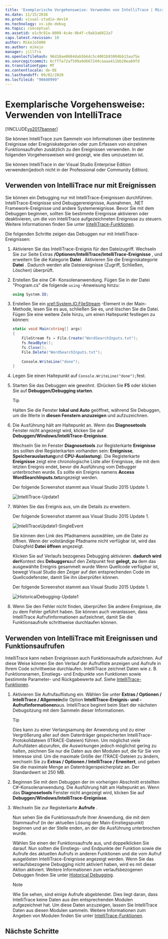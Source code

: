 ```yaml
---
title: 'Exemplarische Vorgehensweise: Verwenden von IntelliTrace | Microsoft-Dokumentation'
ms.date: 11/15/2016
ms.prod: visual-studio-dev14
ms.technology: vs-ide-debug
ms.topic: conceptual
ms.assetid: e1c9c91a-0009-4c4e-9b4f-c9ab3a6022a7
caps.latest.revision: 10
author: MikeJo5000
ms.author: mikejo
manager: jillfra
ms.openlocfilehash: 96d18ae0684dab5b6dc5c4001b93804bb13aa75e
ms.sourcegitcommit: 6cfffa72af599a9d667249caaaa411bb28ea69fd
ms.translationtype: MT
ms.contentlocale: de-DE
ms.lasthandoff: 09/02/2020
ms.locfileid: "90840999"
---
```

# <a name="walkthrough-using-intellitrace"></a>Exemplarische Vorgehensweise: Verwenden von IntelliTrace
[!INCLUDE[vs2017banner](../includes/vs2017banner.md)]

Sie können IntelliTrace zum Sammeln von Informationen über bestimmte Ereignisse oder Ereigniskategorien oder zum Erfassen von einzelnen Funktionsaufrufen zusätzlich zu den Ereignissen verwenden. In der folgenden Vorgehensweisen wird gezeigt, wie dies umzusetzen ist.  
  
 Sie können IntelliTrace in der Visual Studio Enterprise Edition verwenden(jedoch nicht in der Professional oder Community Edition).  
  
## <a name="using-intellitrace-with-events-only"></a><a name="GettingStarted"></a> Verwenden von IntelliTrace nur mit Ereignissen  
 Sie können ein Debugging nur mit IntelliTrace-Ereignissen durchführen. IntelliTrace-Ereignisse sind Debuggerereignisse, Ausnahmen, .NET Framework-Ereignisse und andere Systemereignisse. Bevor Sie mit dem Debuggen beginnen, sollten Sie bestimmte Ereignisse aktivieren oder deaktivieren, um die von IntelliTrace aufgezeichneten Ereignisse zu steuern. Weitere Informationen finden Sie unter [IntelliTrace-Funktionen](../debugger/intellitrace-features.md).  
  
 Die folgenden Schritte zeigen das Debuggen nur mit IntelliTrace-Ereignissen:  
  
1. Aktivieren Sie das IntelliTrace-Ereignis für den Dateizugriff. Wechseln Sie zur Seite Extras **/Optionen/IntelliTrace/IntelliTrace-Ereignisse** , und erweitern Sie die Kategorie **Datei** . Aktivieren Sie die Ereigniskategorie **Datei** . Dadurch werden alle Dateiereignisse (Zugriff, Schließen, Löschen) überprüft.  
  
2. Erstellen Sie eine C#- Konsolenanwendung. Fügen Sie in der Datei "Program.cs" die folgende `using` -Anweisung hinzu:  
  
    ```csharp  
    using System.IO;  
    ```  
  
3. Erstellen Sie ein <xref:System.IO.FileStream> -Element in der Main-Methode, lesen Sie es aus, schließen Sie es, und löschen Sie die Datei. Fügen Sie eine weitere Zeile hinzu, um einen Haltepunkt festlegen zu können:  
  
    ```csharp  
    static void Main(string[] args)  
    {  
        FileStream fs = File.Create("WordSearchInputs.txt");  
        fs.ReadByte();  
        fs.Close();  
        File.Delete("WordSearchInputs.txt");  
  
        Console.WriteLine("done");  
    }  
    ```  
  
4. Legen Sie einen Haltepunkt auf `Console.WriteLine("done");`fest.  
  
5. Starten Sie das Debuggen wie gewohnt. (Drücken Sie **F5** oder klicken Sie auf **Debuggen/Debugging starten**.  
  
    > [!TIP]
    > Halten Sie die Fenster **lokal und Auto** geöffnet, während Sie Debuggen, um die Werte in **diesen Fenstern anzuzeigen** und aufzuzeichnen.  
  
6. Die Ausführung hält am Haltepunkt an. Wenn das **Diagnosetools** Fenster nicht angezeigt wird, klicken Sie auf **Debuggen/Windows/IntelliTrace-Ereignisse**.  
  
     Wechseln Sie im Fenster **Diagnosetools** zur Registerkarte **Ereignisse** (es sollten drei Registerkarten vorhanden sein: **Ereignisse**, **Speicherauslastung**und **CPU-Auslastung**). Die Registerkarte **Ereignisse** zeigt eine chronologische Liste aller Ereignisse, die mit dem letzten Ereignis endet, bevor die Ausführung vom Debugger unterbrochen wurde. Es sollte ein Ereignis namens **Access WordSearchInputs.txt**angezeigt werden.  
  
     Der folgende Screenshot stammt aus Visual Studio 2015 Update 1.  
  
     ![IntelliTrace&#45;Update1](../debugger/media/intellitrace-update1.png "IntelliTrace-Update1")  
  
7. Wählen Sie das Ereignis aus, um die Details zu erweitern.  
  
     Der folgende Screenshot stammt aus Visual Studio 2015 Update 1.  
  
     ![IntelliTraceUpdate1&#45;SingleEvent](../debugger/media/intellitraceupdate1-singleevent.png "IntelliTraceUpdate1-SingleEvent")  
  
     Sie können den Link des Pfadnamens auswählen, um die Datei zu öffnen. Wenn der vollständige Pfadname nicht verfügbar ist, wird das Dialogfeld **Datei öffnen** angezeigt.  
  
     Klicken Sie auf Verlaufs bezogenes Debugging aktivieren. **dadurch wird der**Kontext des **Debuggers**auf den Zeitpunkt fest **gelegt, zu** dem das ausgewählte Ereignis gesammelt wurde Wenn Quellcode verfügbar ist, bewegt Visual Studio den Zeiger auf den entsprechenden Code im Quellcodefenster, damit Sie ihn überprüfen können.  
  
     Der folgende Screenshot stammt aus Visual Studio 2015 Update 1.  
  
     ![HistoricalDebugging&#45;Update1](../debugger/media/historicaldebugging-update1.png "HistoricalDebugging-Update1")  
  
8. Wenn Sie den Fehler nicht finden, überprüfen Sie andere Ereignisse, die zu dem Fehler geführt haben. Sie können auch veranlassen, dass IntelliTrace Aufrufinformationen aufzeichnet, damit Sie die Funktionsaufrufe schrittweise durchlaufen können.  
  
## <a name="using-intellitrace-with-events-and-function-calls"></a>Verwenden von IntelliTrace mit  Ereignissen und Funktionsaufrufen  
 IntelliTrace kann neben Ereignissen auch Funktionsaufrufe aufzeichnen. Auf diese Weise können Sie den Verlauf der Aufrufliste anzeigen und Aufrufe in Ihrem Code schrittweise durchlaufen. IntelliTrace zeichnet Daten wie z. B. Funktionsnamen, Einstiegs- und Endpunkte von Funktionen sowie bestimmte Parameter- und Rückgabewerte auf. Siehe [IntelliTrace-Funktionen](../debugger/intellitrace-features.md).  
  
1. Aktivieren Sie Aufrufauflistung ein. Wählen Sie unter **Extras / Optionen / IntelliTrace / Allgemein**die Option **IntelliTrace-Ereignis- und -Aufrufinformationen**aus. IntelliTrace beginnt beim Start der nächsten Debugsitzung mit dem Sammeln dieser Informationen.  
  
    > [!TIP]
    > Dies kann zu einer Verlangsamung der Anwendung und zu einer Vergrößerung aller auf dem Datenträger gespeicherten IntelliTrace-Protokolldateien (ITRACE-Dateien) führen. Um möglichst viele Aufrufdaten abzurufen, die Auswirkungen jedoch möglichst gering zu halten, zeichnen Sie nur die Daten aus den Modulen auf, die für Sie von Interesse sind. Um die maximale Größe der ITRACE-Dateien zu ändern, wechseln Sie zu **Extras / Optionen / IntelliTrace / Erweitert**, und geben Sie die maximale Menge an Datenträgerspeicherplatz an. Der Standardwert ist 250 MB.  
  
2. Beginnen Sie mit dem Debuggen der im vorherigen Abschnitt erstellten C#-Konsolenanwendung. Die Ausführung hält am Haltepunkt an. Wenn das **Diagnosetools** Fenster nicht angezeigt wird, klicken Sie auf **Debuggen/Windows/IntelliTrace-Ereignisse**.  
  
3. Wechseln Sie zur Registerkarte **Aufrufe** .  
  
     Nun sehen Sie die Funktionsaufrufe Ihrer Anwendung, die mit dem Stammaufruf (in der aktuellen Lösung der Main-Einstiegspunkt) beginnen und an der Stelle enden, an der die Ausführung unterbrochen wurde.  
  
     Wählen Sie einen der Funktionsaufrufe aus, und doppelklicken Sie darauf. Nun sollten die Einstiegs- und Endpunkte der Funktion sowie die Aufrufe des aktuellen Aufrufs in anderen Funktionen und die vom Aufruf ausgelösten IntelliTrace-Ereignisse angezeigt werden. Wenn Sie das verlaufsbezogene Debugging nicht aktiviert haben, wird es mit dieser Aktion aktiviert. Weitere Informationen zum verlaufsbezogenen Debuggen finden Sie unter [Historical Debugging](../debugger/historical-debugging.md).  
  
    > [!NOTE]
    > Wie Sie sehen, sind einige Aufrufe abgeblendet. Dies liegt daran, dass IntelliTrace keine Daten aus den entsprechenden Modulen aufgezeichnet hat. Um diese Daten anzuzeigen, lassen Sie IntelliTrace Daten aus diesen Modulen sammeln. Weitere Informationen zum Angeben von Modulen finden Sie unter [IntelliTrace-Funktionen](../debugger/intellitrace-features.md).  
  
## <a name="next-steps"></a>Nächste Schritte
